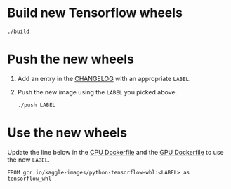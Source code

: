 # Build new Tensorflow wheels

```
./build
```

# Push the new wheels

1. Add an entry in the [CHANGELOG](CHANGELOG.md) with an appropriate `LABEL`.
2. Push the new image using the `LABEL` you picked above.

    ```
    ./push LABEL
    ```

# Use the new wheels

Update the line below in the [CPU Dockerfile](../Dockerfile) and the [GPU Dockerfile](../gpu.Dockerfile) to use the new `LABEL`.

```
FROM gcr.io/kaggle-images/python-tensorflow-whl:<LABEL> as tensorflow_whl
```
